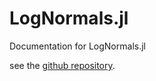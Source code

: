 # LogNormals.jl

Documentation for LogNormals.jl

see the [github repository](https://github.com/bgctw/LogNormals.jl).
